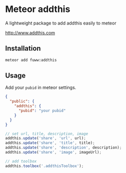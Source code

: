 # Meteor addthis

A lightweight package to add addthis easily to meteor

http://www.addthis.com

## Installation

```sh
meteor add fuww:addthis
```

## Usage

Add your `pubid` in meteor settings.

```json
{
  "public": {
    "addthis": {
      "pubid": "your pubid"
    }
  }
}
```

```js
// set url, title, description, image
addthis.update('share', 'url', url);
addthis.update('share', 'title', title);
addthis.update('share', 'description', description);
addthis.update('share', 'image', imageUrl);

// add toolbox
addthis.toolbox('.addthisToolbox');
```
